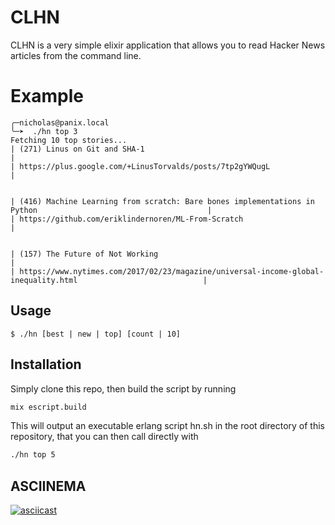 # CLHN

CLHN is a very simple elixir application that allows you to read Hacker News articles from the command line.


# Example

```
╭─nicholas@panix.local
╰─➤  ./hn top 3
Fetching 10 top stories...
| (271) Linus on Git and SHA-1                                                                                   |
| https://plus.google.com/+LinusTorvalds/posts/7tp2gYWQugL                                                       |


| (416) Machine Learning from scratch: Bare bones implementations in Python                                      |
| https://github.com/eriklindernoren/ML-From-Scratch                                                             |


| (157) The Future of Not Working                                                                                |
| https://www.nytimes.com/2017/02/23/magazine/universal-income-global-inequality.html                            |
```

## Usage
```
$ ./hn [best | new | top] [count | 10]
```

## Installation

Simply clone this repo, then build the script by running

```bash
mix escript.build
```

This will output an executable erlang script hn.sh in the root directory of this repository, that you can then call directly with
```bash
./hn top 5
```

## ASCIINEMA
[![asciicast](https://asciinema.org/a/67eapy68l75102k10i4bbyw33.png)](https://asciinema.org/a/67eapy68l75102k10i4bbyw33)

